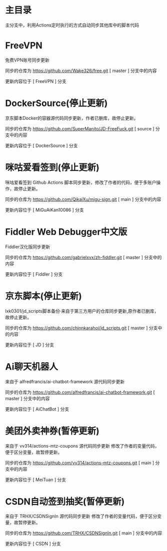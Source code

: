 # 主目录 
主分支中，利用Actions定时执行的方式自动同步其他库中的脚本代码


# FreeVPN
免费VPN账号同步更新

同步的仓库为 https://github.com/Wake326/free.git   [ master ] 分支中的内容

更新内容位于 [ FreeVPN ] 分支

# DockerSource(停止更新)
京东脚本Docker的容器源代码同步更新，作者已删库，故停止更新。

同步的仓库为 https://github.com/SuperManito/JD-FreeFuck.git   [ source ] 分支中的内容

更新内容位于 [ DockerSource ] 分支

# 咪咕爱看签到(停止更新)
咪咕爱看签到 Github Actions 脚本同步更新，修改了作者的代码，便于多账户操作，故停止更新。

同步的仓库为 https://github.com/QikaiXu/migu-sign.git   [ main ] 分支中的内容

更新内容位于 [ MiGuAiKan10086 ] 分支

# Fiddler Web Debugger中文版
Fiddler汉化版同步更新

同步的仓库为 https://github.com/gabrielxvx/zh-fiddler.git   [ master ] 分支中的内容

更新内容位于 [ Fiddler ] 分支

# 京东脚本(停止更新)
lxk0301/jd_scripts脚本备份·来自于第三方用户的仓库同步更新,原作者已删库，故停止更新。

同步的仓库为 https://github.com/chinnkarahoi/jd_scripts.git   [ master ] 分支中的内容

更新内容位于 [ JD ] 分支

# Ai聊天机器人
来自于 alfredfrancis/ai-chatbot-framework 源代码同步更新

同步的仓库为 https://github.com/alfredfrancis/ai-chatbot-framework.git   [ master ] 分支中的内容

更新内容位于 [ AiChatBot ] 分支

# 美团外卖神券(暂停更新)
来自于 vv314/actions-mtz-coupons 源代码同步更新
修改了作者的变量代码，便于区分变量，故暂停更新。

同步的仓库为 https://github.com/vv314/actions-mtz-coupons.git   [ main ] 分支中的内容

更新内容位于 [ MeiTuan ] 分支

# CSDN自动签到抽奖(暂停更新)
来自于 TRHX/CSDNSignIn 源代码同步更新
修改了作者的变量代码，便于区分变量，故暂停更新。

同步的仓库为 https://github.com/TRHX/CSDNSignIn.git   [ main ] 分支中的内容

更新内容位于 [ CSDN ] 分支
